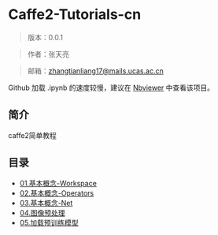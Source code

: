 # Caffe2-Tutorials-cn
> 版本：0.0.1

> 作者：张天亮

> 邮箱：zhangtianliang17@mails.ucas.ac.cn

Github 加载 .ipynb 的速度较慢，建议在 [Nbviewer](https://nbviewer.jupyter.org/github/xingkongliang/caffe2_tutorials_cn) 中查看该项目。

## 简介
caffe2简单教程

## 目录

- [01.基本概念-Workspace](01.Basics-Workspaces.ipynb)
- [02.基本概念-Operators](02.Basics-Op.ipynb)
- [03.基本概念-Net](03.Basics-Net.ipynb)
- [04.图像预处理](04.Image_Pre-Processing_Pipeline.ipynb)
- [05.加载预训练模型](05.Loading_Pretrained_Models.ipynb)




